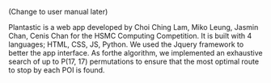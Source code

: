 (Change to user manual later)

Plantastic is a web app developed by Choi Ching Lam, Miko Leung, Jasmin Chan, Cenis Chan for the HSMC Computing Competition. It is built with 4 languages; HTML, CSS, JS, Python. We used the Jquery framework to better the app interface. As forthe algorithm, we implemented an exhaustive search of up to P(17, 17) permutations to ensure that the most optimal route to stop by each POI is found.
